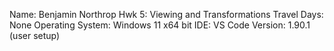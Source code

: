 Name: Benjamin Northrop
Hwk 5: Viewing and Transformations
Travel Days: None
Operating System: Windows 11 x64 bit
IDE: VS Code Version: 1.90.1 (user setup)
